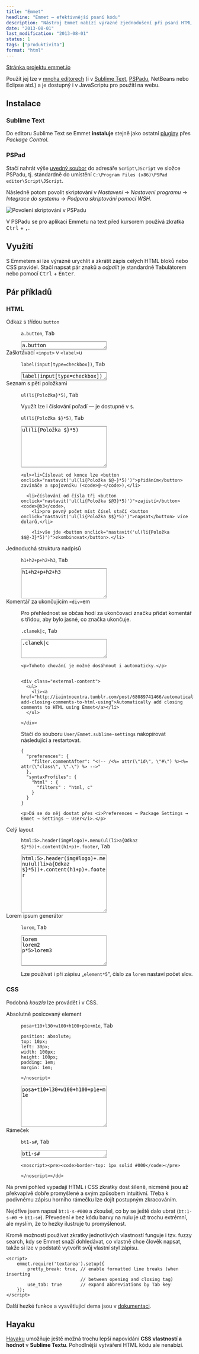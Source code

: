 ```yaml
---
title: "Emmet"
headline: "Emmet – efektivnější psaní kódu"
description: "Nástroj Emmet nabízí výrazné zjednodušení při psaní HTML a CSS kódu."
date: "2013-08-01"
last_modification: "2013-08-01"
status: 1
tags: ["produktivita"]
format: "html"
---
```


<p><a href="http://emmet.io/" class="button">Stránka projektu emmet.io</a></p>

<p>Použít jej lze v <a href="http://emmet.io/download/">mnoha editorech</a> (i v <a href="/sublime-text">Sublime Text</a>, <a href="https://github.com/emmetio/pspad">PSPadu</a>, NetBeans nebo Eclipse atd.) a je dostupný i v JavaScriptu pro použití na webu.</p>




<h2 id="instalace">Instalace</h2>

<h3 id="sublime-text">Sublime Text</h3>
<p>Do editoru Sublime Text se Emmet <b>instaluje</b> stejně jako ostatní <a href="/pluginy-sublime-text">pluginy</a> přes <i>Package Control</i>.</p>
  

<h3 id="pspad">PSPad</h3>
<p>Stačí nahrát výše <a href="https://github.com/emmetio/pspad/blob/master/emmet.js">uvedný soubor</a> do adresáře <code>Script\JScript</code> ve složce PSPadu, tj. standardně do umístění <code>C:\Program Files (x86)\PSPad editor\Script\JScript</code>.</p>
  
<p>Následně potom povolit skriptování v <i>Nastavení</i> → <i>Nastaveni programu</i> → <i>Integrace do systemu</i> → <i>Podpora skriptování pomocí WSH</i>.
  

<p><img class="border" src="/files/emmet/pspad-povolit-skirptovani.png" alt="Povolení skriptování v PSPadu"></p>































  
<p>V PSPadu se pro aplikaci Emmetu na text před kursorem používá zkratka <kbd>Ctrl</kbd> + <kbd>,</kbd>.



<h2 id="vyuziti">Využití</h2>


<p>S Emmetem si lze výrazně urychlit a zkrátit zápis celých HTML bloků nebo CSS pravidel. Stačí napsat pár znaků a <i>odpálit</i> je standardně <kbd>Tab</kbd>ulátorem nebo pomocí <kbd>Ctrl</kbd> + <kbd>Enter</kbd>.</p>


<h2>Pár příkladů</h2>
<script src="/assets/emmet/emmet.min.js"></script>
<style>
  textarea {min-width: 50%; width: auto}
</style>

<h3 id="html">HTML</h3>
<dl>
  <dt id="odkaz-trida">Odkaz s třídou <code>button</code></dt>
  <dd><p><code>a.button</code>, <kbd>Tab</kbd></p>
  <textarea rows=1>a.button</textarea></dd>
  

  
  <dt id="checkbox">Zaškrtávací <code>&lt;input&gt;</code> v <code>&lt;label&gt;</code>u</dt>
  <dd><p><code>label(input[type=checkbox])</code>, <kbd>Tab</kbd></p>
  
<textarea rows=1>label(input[type=checkbox])</textarea></dd>
  

  
  <dt>Seznam s pěti položkami</dt>
  <dd><p><code>ul(li{Položka}*5)</code>, <kbd>Tab</kbd></p>
  <p>Využít lze i číslování pořadí — je dostupné v <code>$</code>.</p>
    <p><code>ul(li{Položka <b>$</b>}*5)</code>, <kbd>Tab</kbd></p>
    
<textarea rows="7" id="cislovani">ul(li{Položka $}*5)</textarea>
    
<script>
  function nastavit(str) {
    var c = document.getElementById("cislovani");   
  	c.innerHTML = str;
  	c.focus();
  }
</script>
    
    <ul><li>Číslovat od konce lze <button onclick="nastavit('ul(li{Položka $@-}*5)')">přidáním</button> zavináče a spojovníku (<code>@-</code>),</li>
      
      <li>číslování od čísla tři <button onclick="nastavit('ul(li{Položka $@3}*5)')">zajistí</button> <code>@b3</code>,
        <li>pro pevný počet míst čísel stačí <button onclick="nastavit('ul(li{Položka $$}*5)')">napsat</button> více dolarů,</li>    
      
        <li>vše jde <button onclick="nastavit('ul(li{Položka $$@-3}*5)')">zkombinovat</button>.</li>  
</ul>
  </dd>
  

  
  <dt id="nadpisy">Jednoduchá struktura nadpisů</dt>
  <dd><p><code>h1+h2+p+h2+h3</code>, <kbd>Tab</kbd></p>
<textarea rows="5">h1+h2+p+h2+h3</textarea>  
</dd>
  

  

  

  <dt id="komentar">Komentář za ukončujícím <code>&lt;div></code>em</dt>
  <dd>
    <p>Pro přehlednost se občas hodí za ukončovací značku přidat komentář s třídou, aby bylo jasné, co značka ukončuje.</p>
    <p><code>.clanek|c</code>, <kbd>Tab</kbd></p>
<textarea rows="3">.clanek|c</textarea> 
    
    <p>Tohoto chování je možné dosáhnout i automaticky.</p>
    
    
  	<div class="external-content">
      <ul>
      	<li><a href="http://iaintnoextra.tumblr.com/post/68089741466/automatically-add-closing-comments-to-html-using">Automatically add closing comments to HTML using Emmet</a></li>
      </ul>

    </div>
  	
    
<p>Stačí do souboru <code>User/Emmet.sublime-settings</code> nakopírovat následující a restartovat.</p>
    <pre><code>{
  "preferences": {
    "filter.commentAfter": "&lt;!-- /&lt;%= attr(\"id\", \"#\") %>&lt;%= attr(\"class\", \".\") %> -->"
  },
  "syntaxProfiles": {
    "html" : {
      "filters" : "html, c"
    }
  }
}</code></pre>
    
    <p>Dá se do něj dostat přes <i>Preferences → Package Settings → Emmet → Settings – User</i>.</p>
</dd>  


  
  <dt id="layout">Celý layout</dt>
  <dd><p><code>html:5>.header(img#logo)+.menu(ul(li>a{Odkaz $}*5))+.content(h1+p)+.footer</code>, <kbd>Tab</kbd></p>
    <textarea rows=10>html:5>.header(img#logo)+.menu(ul(li>a{Odkaz $}*5))+.content(h1+p)+.footer</textarea>  
</dd>
  
  <dt id="lorem-ipsum">Lorem ipsum generátor</dt>
  <dd><p><code>lorem</code>, <kbd>Tab</kbd></p>
    <textarea rows=5>lorem
lorem2
p*5>lorem3
</textarea>
    <p>Lze používat i při zápisu „<code>element*5</code>“, číslo za <code>lorem</code> nastaví počet slov.</p>
</dd>
</dl>

<h3>CSS</h3>
<p>Podobná <i>kouzla</i> lze provádět i v CSS.</p>

<dl>
  <dt id="position-absolute">Absolutně posicovaný element</dt>
  <dd><p><code>posa+t10+l30+w100+h100+p1e+m1e</code>, <kbd>Tab</kbd></p>
    
<noscript>
  <pre><code>position: absolute;
top: 10px;
left: 30px;
width: 100px;
height: 100px;
padding: 1em;
margin: 1em;</code></pre>
  
    </noscript>
  <textarea class="emmet-syntax-css" rows=7>posa+t10+l30+w100+h100+p1e+m1e</textarea>  
</dd>
  <dt id="ramecek">Rámeček</dt>
  <dd><p><code>bt1-s#</code>, <kbd>Tab</kbd></p>
    
<textarea class="emmet-syntax-css" rows=1>bt1-s#</textarea> 
    <noscript><pre><code>border-top: 1px solid #000</code></pre>
    
    </noscript></dd>
</dl>

<p>Na první pohled vypadají HTML i CSS zkratky dost šíleně, nicméně jsou až překvapivě dobře promyšlené a svým způsobem intuitivní. Třeba k podivnému zápisu horního rámečku lze dojít postupným zkracováním.</p>

<p>Nejdříve jsem napsal <code>bt:1-s-#000</code> a zkoušel, co by se ještě dalo ubrat (<code>bt:1-s-#0</code> → <code>bt1-s#</code>). Převedení <code>#</code> bez kódu barvy na nulu je už trochu extrémní, ale myslím, že to hezky ilustruje tu promyšlenost.</p>

<p>Kromě možnosti používat zkratky jednotlivých vlastností funguje i tzv. fuzzy search, kdy se Emmet snaží dohledávat, co vlastně chce člověk napsat, takže si lze v podstatě vytvořit svůj vlastní styl zápisu.</p>

	<script>
		emmet.require('textarea').setup({
			pretty_break: true, // enable formatted line breaks (when inserting 
					            // between opening and closing tag) 
			use_tab: true       // expand abbreviations by Tab key
		});
	</script>

<p>Další hezké funkce a vysvětlující dema jsou v <a href="http://docs.emmet.io/">dokumentaci</a>.</p>


<h2 id="hayaku">Hayaku</h2>
<p><a href="https://github.com/hayaku/hayaku#readme">Hayaku</a> umožňuje ještě možná trochu lepší napovídání <b>CSS vlastností a hodnot</b> v <b>Sublime Textu</b>. Pohodlnější vytváření HTML kódu ale nenabízí.</p>
